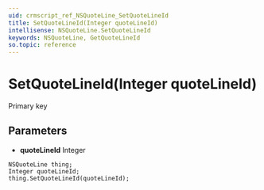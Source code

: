 ```yaml
---
uid: crmscript_ref_NSQuoteLine_SetQuoteLineId
title: SetQuoteLineId(Integer quoteLineId)
intellisense: NSQuoteLine.SetQuoteLineId
keywords: NSQuoteLine, GetQuoteLineId
so.topic: reference
---
```


# SetQuoteLineId(Integer quoteLineId)

Primary key

## Parameters

* **quoteLineId** Integer

```crmscript
NSQuoteLine thing;
Integer quoteLineId;
thing.SetQuoteLineId(quoteLineId);
```

